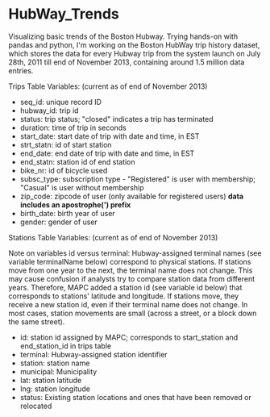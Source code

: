 # HubWay_Trends
Visualizing basic trends of the Boston Hubway.
Trying hands-on with pandas and python, I'm working on the Boston HubWay trip history dataset, which stores the data for every Hubway trip from the system launch on July 28th, 2011 till end of November 2013, containing around 1.5 million data entries.

Trips Table Variables: (current as of end of November 2013)
- seq_id: unique record ID
- hubway_id: trip id
- status: trip status; "closed" indicates a trip has terminated
- duration: time of trip in seconds
- start_date: start date of trip with date and time, in EST
- strt_statn: id of start station
- end_date: end date of trip with date and time, in EST
- end_statn: station id of end station
- bike_nr: id of bicycle used
- subsc_type: subscription type - "Registered" is user with membership; "Casual" is user without membership
- zip_code: zipcode of user (only available for registered users) **data includes an apostrophe(') prefix**
- birth_date: birth year of user
- gender: gender of user


Stations Table Variables: (current as of end of November 2013)

Note on variables id versus terminal: Hubway-assigned terminal names (see variable terminalName below) correspond to physical stations. If stations move from one year to the next, the terminal name does not change. This may cause confusion if analysts try to compare station data from different years. Therefore, MAPC added a station id (see variable id below) that corresponds to stations' latitude and longitude. If stations move, they receive a new station id, even if their terminal name does not change. In most cases, station movements are small (across a street, or a block down the same street). 

- id: station id assigned by MAPC; corresponds to start_station and end_station_id in trips table
- terminal: Hubway-assigned station identifier
- station: station name
- municipal: Municipality
- lat: station latitude
- lng: station longitude
- status: Existing station locations and ones that have been removed or relocated

